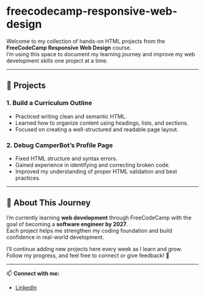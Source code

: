 # freecodecamp-responsive-web-design
Welcome to my collection of hands-on HTML projects from the **FreeCodeCamp Responsive Web Design** course.  
I’m using this space to document my learning journey and improve my web development skills one project at a time.

---

## 🧱 Projects

### 1. **Build a Curriculum Outline**
- Practiced writing clean and semantic HTML.  
- Learned how to organize content using headings, lists, and sections.  
- Focused on creating a well-structured and readable page layout.  

### 2. **Debug CamperBot’s Profile Page**
- Fixed HTML structure and syntax errors.  
- Gained experience in identifying and correcting broken code.  
- Improved my understanding of proper HTML validation and best practices.  

---

## 🧠 About This Journey
I’m currently learning **web development** through FreeCodeCamp with the goal of becoming a **software engineer by 2027**.  
Each project helps me strengthen my coding foundation and build confidence in real-world development.  

I’ll continue adding new projects here every week as I learn and grow.  
Follow my progress, and feel free to connect or give feedback! 🚀

---

📫 **Connect with me:**  
- [LinkedIn](https://www.linkedin.com/in/ahmed-bashir-053237354/) 


